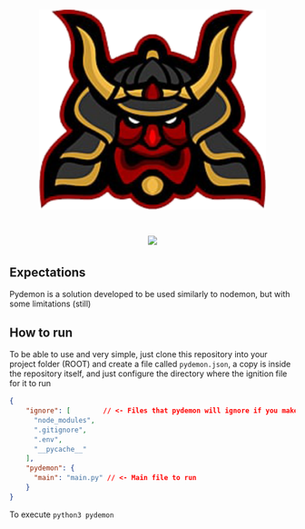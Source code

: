 <h1 align="center">
<p align="center"><a href="#" target="_blank"><img src="image/icon.png" width="400"></a></p>
  <p align="center">
  <img src="https://img.shields.io/badge/Pydemon-1.0-red">
</h1>


## Expectations
Pydemon is a solution developed to be used similarly to nodemon, but with some limitations (still)


## How to run
To be able to use and very simple, just clone this repository into your project folder (ROOT) and create a file called ``pydemon.json``, a copy is inside the repository itself, and just configure the directory where the ignition file for it to run

```json
{
    "ignore": [        // <- Files that pydemon will ignore if you make any changes to them
      "node_modules",
      ".gitignore",
      ".env",
      "__pycache__"
    ],
    "pydemon": {
      "main": "main.py" // <- Main file to run
    }
}
```

To execute `python3 pydemon`